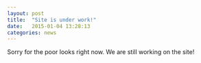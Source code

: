 ```yaml
---
layout: post
title:  "Site is under work!"
date:   2015-01-04 13:28:13
categories: news
---
```


Sorry for the poor looks right now.  We are still working on the site!
